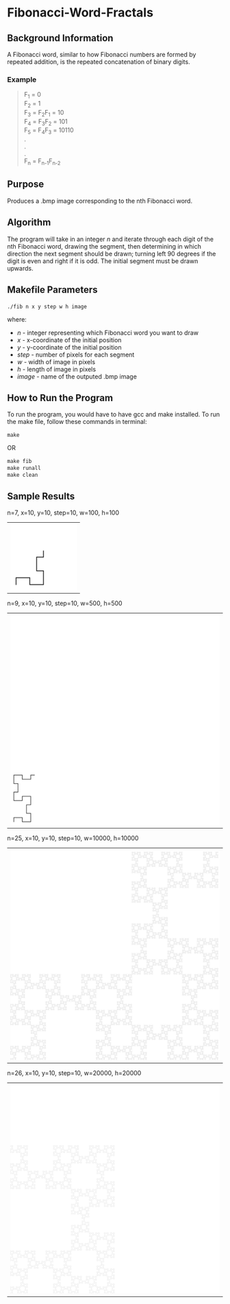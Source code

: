 # Fibonacci-Word-Fractals

## Background Information

A Fibonacci word, similar to how Fibonacci numbers are formed by repeated addition, is the repeated concatenation of binary digits.

### Example

>F<sub>1</sub> = 0\
>F<sub>2</sub> = 1\
>F<sub>3</sub> = F<sub>2</sub>F<sub>1</sub> = 10\
>F<sub>4</sub> = F<sub>3</sub>F<sub>2</sub> = 101\
>F<sub>5</sub> = F<sub>4</sub>F<sub>3</sub> = 10110\
>.\
>.\
>.\
>F<sub>n</sub> = F<sub>n-1</sub>F<sub>n-2</sub>

## Purpose

Produces a .bmp image corresponding to the nth Fibonacci word.

## Algorithm

The program will take in an integer _n_ and iterate through each digit of the nth Fibonacci word, drawing the segment, then determining in which direction the next segment should be drawn; turning left 90 degrees if the digit is even and right if it is odd. The initial segment must be drawn upwards.

## Makefile Parameters

~~~
./fib n x y step w h image
~~~

where:

* _n_ - integer representing which Fibonacci word you want to draw
* _x_ - x-coordinate of the initial position
* _y_ - y-coordinate of the initial position
* _step_ - number of pixels for each segment
* _w_ - width of image in pixels
* _h_ - length of image in pixels
* _image_ - name of the outputed .bmp image

## How to Run the Program

To run the program, you would have to have gcc and make installed. 
To run the make file, follow these commands in terminal:
~~~
make
~~~
OR
~~~
make fib
make runall
make clean
~~~


## Sample Results
<p>n=7, x=10, y=10, step=10, w=100, h=100</p>
<table><tr><td>
    <img src="/images/fib7.png" />
</td></tr></table>

<p>n=9, x=10, y=10, step=10, w=500, h=500</p>
<table><tr><td>
    <img src="/images/fib9.png" />
</td></tr></table>

<p>n=25, x=10, y=10, step=10, w=10000, h=10000</p>
<table><tr><td>
    <img src="/images/fib25.png" />
</td></tr></table>

<p>n=26, x=10, y=10, step=10, w=20000, h=20000</p>
<table><tr><td>
    <img src="/images/fib26.png" />
</td></tr></table>
